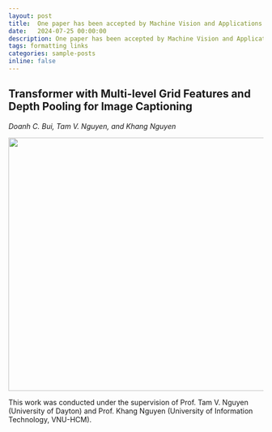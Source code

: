 ```yaml
---
layout: post
title:  One paper has been accepted by Machine Vision and Applications (IF = 2.4)
date:   2024-07-25 00:00:00
description: One paper has been accepted by Machine Vision and Applications (IF = 2.4)
tags: formatting links
categories: sample-posts
inline: false
---
```


## Transformer with Multi-level Grid Features and Depth Pooling for Image Captioning
*Doanh C. Bui, Tam V. Nguyen, and Khang Nguyen*

<img src="https://github.com/user-attachments/assets/f4ce7107-bc56-4323-b5ae-e180e3542a27" data-canonical-src="https://github.com/user-attachments/assets/f4ce7107-bc56-4323-b5ae-e180e3542a27" width="850" height="500" />

This work was conducted under the supervision of Prof. Tam V. Nguyen (University of Dayton) and Prof. Khang Nguyen (University of Information Technology, VNU-HCM).
